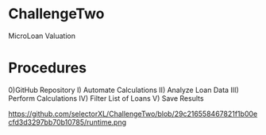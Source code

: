 # ChallengeTwo
MicroLoan Valuation

# Procedures
0)GitHub Repository
I) Automate Calculations
II) Analyze Loan Data
III) Perform Calculations
IV) Filter List of Loans
V) Save Results

https://github.com/selectorXL/ChallengeTwo/blob/29c216558467821f1b00ecfd3d3297bb70b10785/runtime.png
